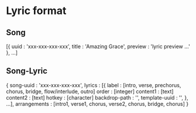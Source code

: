 # Lyric format

## Song
[{
  uuid : 'xxx-xxx-xxx-xxx',
  title : 'Amazing Grace',
  preview : 'lyric preview ...'
}, ...]

## Song-Lyric
{
  song-uuid : 'xxx-xxx-xxx-xxx',
  lyrics : [{
    label : [intro, verse, prechorus, chorus, bridge, flow/interlude, outro]
    order : [integer]
    content1 : [text]
    content2 : [text]
    hotkey : [character]
    backdrop-path : '',
    template-uuid : '',
  }, ...],
  arrangements : [intro1, verse1, chorus, verse2, chorus, bridge, chorus]
}
